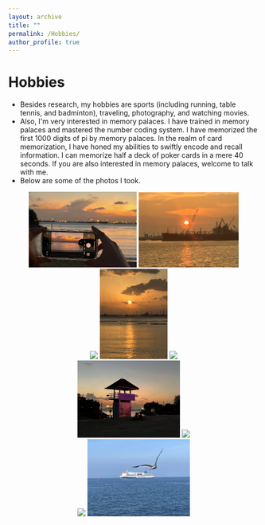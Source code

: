 ```yaml
---
layout: archive
title: ""
permalink: /Hobbies/
author_profile: true
---
```




Hobbies
===
* Besides research, my hobbies are sports (including running, table tennis, and badminton), traveling, photography, and watching movies.
* Also, I'm very interested in memory palaces. I have trained in memory palaces and mastered the number coding system. I have memorized the first 1000 digits of pi by memory palaces.  In the realm of card memorization, I have honed my abilities to swiftly encode and recall information. I can memorize half a deck of poker cards in a mere 40 seconds. If you are also interested in memory palaces, welcome to talk with me.
* Below are some of the photos I took.


<center>
   <img src="https://raw.githubusercontent.com/yang-zheming/yang-zheming.github.io/master/_pages/images/1.jpg" width="43%"> <img src="https://raw.githubusercontent.com/yang-zheming/yang-zheming.github.io/master/_pages/images/3.jpg
" width="40%">
</center>


<center>
   <img src="https://raw.githubusercontent.com/yang-zheming/yang-zheming.github.io/master/_pages/images/6.jpg" width="27%"> <img src="https://raw.githubusercontent.com/yang-zheming/yang-zheming.github.io/master/_pages/images/5.jpg" width="27%"> <img src="https://raw.githubusercontent.com/yang-zheming/yang-zheming.github.io/master/_pages/images/7.jpg" width="27%">
</center>


<center>
   <img src="https://raw.githubusercontent.com/yang-zheming/yang-zheming.github.io/master/_pages/images/2.jpg" width="41%"> <img src="https://raw.githubusercontent.com/yang-zheming/yang-zheming.github.io/master/_pages/images/4.jpg
" width="41%">
</center>


<center>
   <img src="https://raw.githubusercontent.com/yang-zheming/yang-zheming.github.io/master/_pages/images/8.jpg" width="41%"> <img src="https://raw.githubusercontent.com/yang-zheming/yang-zheming.github.io/master/_pages/images/9.jpg
" width="41%">
</center>








